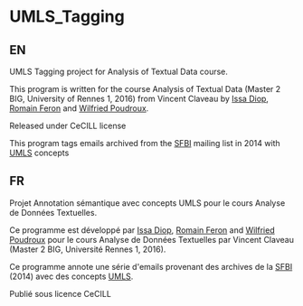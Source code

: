 # UMLS_Tagging
## EN
UMLS Tagging project for Analysis of Textual Data course.

This program is written for the course Analysis of Textual Data (Master 2 BIG, University of Rennes 1, 2016) from Vincent Claveau 
by [Issa Diop](), [Romain Feron]() and [Wilfried Poudroux]().

Released under CeCILL license

This program tags emails archived from the [SFBI](http://www.sfbi.fr/) mailing list in 2014 with [UMLS](https://www.nlm.nih.gov/research/umls/) concepts

## FR
Projet Annotation sémantique avec concepts UMLS pour le cours Analyse de Données Textuelles.

Ce programme est développé par [Issa Diop](), [Romain Feron]() and [Wilfried Poudroux]() 
pour le cours Analyse de Données Textuelles par Vincent Claveau (Master 2 BIG, Université Rennes 1, 2016).

Ce programme annote une série d'emails provenant des archives de la [SFBI](http://www.sfbi.fr/) (2014) avec des concepts [UMLS](https://www.nlm.nih.gov/research/umls/).

Publié sous licence CeCILL

